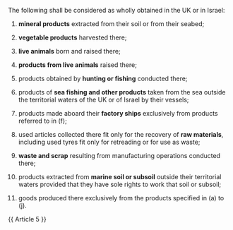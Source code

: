 The following shall be considered as wholly obtained in the UK or in Israel:

1. **mineral products** extracted from their soil or from their seabed;

2. **vegetable products** harvested there;

3. **live animals** born and raised there;

4. **products from live animals** raised there;

5. products obtained by **hunting or fishing** conducted there;

6. products of **sea fishing and other products** taken from the sea outside the territorial waters of the UK or of Israel by their vessels;

7. products made aboard their **factory ships** exclusively from products referred to in (f);

8. used articles collected there fit only for the recovery of **raw materials**, including used tyres fit only for retreading or for use as waste;

9. **waste and scrap** resulting from manufacturing operations conducted there;

10. products extracted from **marine soil or subsoil** outside their territorial waters provided that they have sole rights to work that soil or subsoil;

11. goods produced there exclusively from the products specified in (a) to (j).

{{ Article 5 }}
